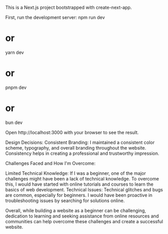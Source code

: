 This is a Next.js project bootstrapped with create-next-app.

First, run the development server:
npm run dev
# or
yarn dev
# or
pnpm dev
# or
bun dev

Open http://localhost:3000 with your browser to see the result.

Design Decisions:
Consistent Branding: I maintained a consistent color scheme, typography, and overall branding throughout the website. Consistency helps in creating a professional and trustworthy impression.

Challenges Faced and How I'm Overcome:

Limited Technical Knowledge: If I was a beginner, one of the major challenges might have been a lack of technical knowledge. To overcome this, I would have started with online tutorials and courses to learn the basics of web development. Technical Issues: Technical glitches and bugs are common, especially for beginners. I would have been proactive in troubleshooting issues by searching for solutions online.

Overall, while building a website as a beginner can be challenging, dedication to learning and seeking assistance from online resources and communities can help overcome these challenges and create a successful website.
